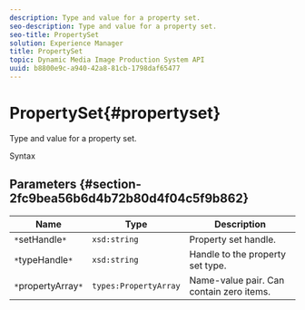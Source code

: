 ```yaml
---
description: Type and value for a property set.
seo-description: Type and value for a property set.
seo-title: PropertySet
solution: Experience Manager
title: PropertySet
topic: Dynamic Media Image Production System API
uuid: b8800e9c-a940-42a8-81cb-1798daf65477
---
```


# PropertySet{#propertyset}

Type and value for a property set.

 Syntax 

## Parameters {#section-2fc9bea56b6d4b72b80d4f04c5f9b862}

|  Name  | Type  | Description  |
|---|---|---|
|  `*`setHandle`*`  | `xsd:string`  | Property set handle.  |
|  `*`typeHandle`*`  | `xsd:string`  | Handle to the property set type.  |
|  `*`propertyArray`*`  | `types:PropertyArray`  | Name-value pair. Can contain zero items.  |

